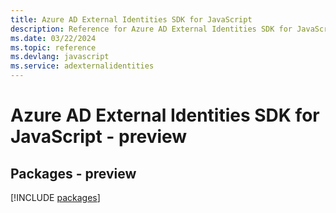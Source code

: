 ```yaml
---
title: Azure AD External Identities SDK for JavaScript
description: Reference for Azure AD External Identities SDK for JavaScript
ms.date: 03/22/2024
ms.topic: reference
ms.devlang: javascript
ms.service: adexternalidentities
---
```

# Azure AD External Identities SDK for JavaScript - preview
## Packages - preview
[!INCLUDE [packages](ad-external-identities-index.md)]